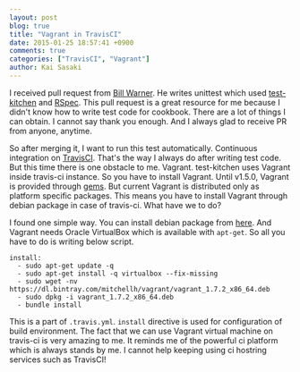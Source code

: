 ```yaml
---
layout: post
blog: true
title: "Vagrant in TravisCI"
date: 2015-01-25 18:57:41 +0900
comments: true
categories: ["TravisCI", "Vagrant"]
author: Kai Sasaki
---
```


I received pull request from [Bill Warner](https://github.com/TD-4242). He writes unittest which used [test-kitchen](https://github.com/test-kitchen/test-kitchen) and
[RSpec](http://rspec.info/). This pull request is a great resource for me because I didn't know how to write test code for cookbook.
There are a lot of things I can obtain. I cannot say thank you enough. And I always glad to receive PR from anyone, anytime.

<!-- more -->

So after merging it, I want to run this test automatically. Continuous integration on [TravisCI](https://travis-ci.org/Lewuathe/storm-cookbook).
That's the way I always do after writing test code. But this time there is one obstacle to me. Vagrant.
test-kitchen uses Vagrant inside travis-ci instance. So you have to install Vagrant. Until v1.5.0, Vagrant is provided through
[gems](https://rubygems.org/gems/vagrant). But current Vagrant is distributed only as platform specific packages.
This means you have to install Vagrant through debian package in case of travis-ci. What have we to do?

I found one simple way. You can install debian package from [here](https://dl.bintray.com/mitchellh/vagrant/vagrant_1.7.2_x86_64.deb).
And Vagrant needs Oracle VirtualBox which is available with `apt-get`. So all you have to do is writing below script.

```
install:
  - sudo apt-get update -q
  - sudo apt-get install -q virtualbox --fix-missing
  - sudo wget -nv https://dl.bintray.com/mitchellh/vagrant/vagrant_1.7.2_x86_64.deb
  - sudo dpkg -i vagrant_1.7.2_x86_64.deb
  - bundle install
```

This is a part of `.travis.yml`. `install` directive is used for configuration of build environment.
The fact that we can use Vagrant virtual machine on travis-ci is very amazing to me. It reminds me of the powerful
ci platform which is always stands by me. I cannot help keeping using ci hostring services such as TravisCI!
